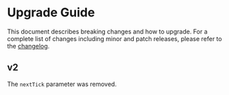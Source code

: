 # Upgrade Guide

This document describes breaking changes and how to upgrade. For a complete list of changes including minor and patch releases, please refer to the [changelog](CHANGELOG.md).

## v2

The `nextTick` parameter was removed.
